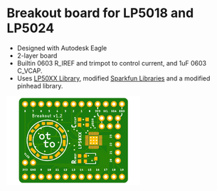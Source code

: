 # Breakout board for LP5018 and LP5024

- Designed with Autodesk Eagle
- 2-layer board
- Builtin 0603 R_IREF and trimpot to control current, and 1uF 0603 C_VCAP.
- Uses [LP50XX Library](./lp50xx.lbr), modified [Sparkfun Libraries](https://github.com/sparkfun/SparkFun-Eagle-Libraries) and a modified pinhead library.

<img width="300" src="./lp50xx-breakout.png">
